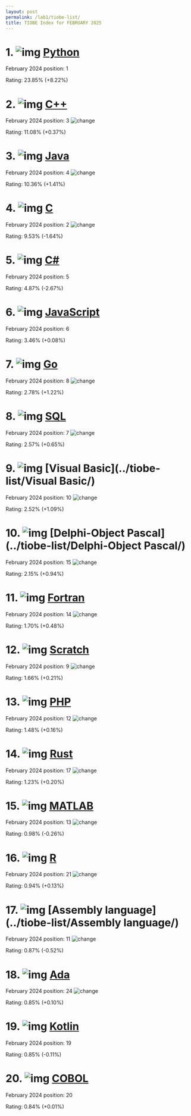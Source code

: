 ```yaml
---
layout: post
permalink: /lab1/tiobe-list/
title: TIOBE Index for FEBRUARY 2025
---
```

# 1. ![img](https://www.tiobe.com/wp-content/themes/tiobe/tiobe-index/images/Python.png) [Python](../tiobe-list/Python/)
February 2024 position: 1

Rating: 23.85% (+8.22%)

# 2. ![img](https://www.tiobe.com/wp-content/themes/tiobe/tiobe-index/images/C__.png) [C++](../tiobe-list/C++/)
February 2024 position: 3
![change](https://www.tiobe.com/wp-content/themes/tiobe/tpci/images/up.png)

Rating: 11.08% (+0.37%)

# 3. ![img](https://www.tiobe.com/wp-content/themes/tiobe/tiobe-index/images/Java.png) [Java](../tiobe-list/Java/)
February 2024 position: 4
![change](https://www.tiobe.com/wp-content/themes/tiobe/tpci/images/up.png)

Rating: 10.36% (+1.41%)

# 4. ![img](https://www.tiobe.com/wp-content/themes/tiobe/tiobe-index/images/C.png) [C](../tiobe-list/C/)
February 2024 position: 2
![change](https://www.tiobe.com/wp-content/themes/tiobe/tpci/images/down.png)

Rating: 9.53% (-1.64%)

# 5. ![img](https://www.tiobe.com/wp-content/themes/tiobe/tiobe-index/images/C_.png) [C#](../tiobe-list/C#/)
February 2024 position: 5

Rating: 4.87% (-2.67%)

# 6. ![img](https://www.tiobe.com/wp-content/themes/tiobe/tiobe-index/images/JavaScript.png) [JavaScript](../tiobe-list/JavaScript/)
February 2024 position: 6

Rating: 3.46% (+0.08%)

# 7. ![img](https://www.tiobe.com/wp-content/themes/tiobe/tiobe-index/images/Go.png) [Go](../tiobe-list/Go/)
February 2024 position: 8
![change](https://www.tiobe.com/wp-content/themes/tiobe/tpci/images/up.png)

Rating: 2.78% (+1.22%)

# 8. ![img](https://www.tiobe.com/wp-content/themes/tiobe/tiobe-index/images/SQL.png) [SQL](../tiobe-list/SQL/)
February 2024 position: 7
![change](https://www.tiobe.com/wp-content/themes/tiobe/tpci/images/down.png)

Rating: 2.57% (+0.65%)

# 9. ![img](https://www.tiobe.com/wp-content/themes/tiobe/tiobe-index/images/Visual_Basic.png) [Visual Basic](../tiobe-list/Visual Basic/)
February 2024 position: 10
![change](https://www.tiobe.com/wp-content/themes/tiobe/tpci/images/up.png)

Rating: 2.52% (+1.09%)

# 10. ![img](https://www.tiobe.com/wp-content/themes/tiobe/tiobe-index/images/Delphi_Object_Pascal.png) [Delphi-Object Pascal](../tiobe-list/Delphi-Object Pascal/)
February 2024 position: 15
![change](https://www.tiobe.com/wp-content/themes/tiobe/tpci/images/upup.png)

Rating: 2.15% (+0.94%)

# 11. ![img](https://www.tiobe.com/wp-content/themes/tiobe/tiobe-index/images/Fortran.png) [Fortran](../tiobe-list/Fortran/)
February 2024 position: 14
![change](https://www.tiobe.com/wp-content/themes/tiobe/tpci/images/up.png)

Rating: 1.70% (+0.48%)

# 12. ![img](https://www.tiobe.com/wp-content/themes/tiobe/tiobe-index/images/Scratch.png) [Scratch](../tiobe-list/Scratch/)
February 2024 position: 9
![change](https://www.tiobe.com/wp-content/themes/tiobe/tpci/images/down.png)

Rating: 1.66% (+0.21%)

# 13. ![img](https://www.tiobe.com/wp-content/themes/tiobe/tiobe-index/images/PHP.png) [PHP](../tiobe-list/PHP/)
February 2024 position: 12
![change](https://www.tiobe.com/wp-content/themes/tiobe/tpci/images/down.png)

Rating: 1.48% (+0.16%)

# 14. ![img](https://www.tiobe.com/wp-content/themes/tiobe/tiobe-index/images/Rust.png) [Rust](../tiobe-list/Rust/)
February 2024 position: 17
![change](https://www.tiobe.com/wp-content/themes/tiobe/tpci/images/up.png)

Rating: 1.23% (+0.20%)

# 15. ![img](https://www.tiobe.com/wp-content/themes/tiobe/tiobe-index/images/MATLAB.png) [MATLAB](../tiobe-list/MATLAB/)
February 2024 position: 13
![change](https://www.tiobe.com/wp-content/themes/tiobe/tpci/images/down.png)

Rating: 0.98% (-0.26%)

# 16. ![img](https://www.tiobe.com/wp-content/themes/tiobe/tiobe-index/images/R.png) [R](../tiobe-list/R/)
February 2024 position: 21
![change](https://www.tiobe.com/wp-content/themes/tiobe/tpci/images/upup.png)

Rating: 0.94% (+0.13%)

# 17. ![img](https://www.tiobe.com/wp-content/themes/tiobe/tiobe-index/images/Assembly_language.png) [Assembly language](../tiobe-list/Assembly language/)
February 2024 position: 11
![change](https://www.tiobe.com/wp-content/themes/tiobe/tpci/images/downdown.png)

Rating: 0.87% (-0.52%)

# 18. ![img](https://www.tiobe.com/wp-content/themes/tiobe/tiobe-index/images/Ada.png) [Ada](../tiobe-list/Ada/)
February 2024 position: 24
![change](https://www.tiobe.com/wp-content/themes/tiobe/tpci/images/upup.png)

Rating: 0.85% (+0.10%)

# 19. ![img](https://www.tiobe.com/wp-content/themes/tiobe/tiobe-index/images/Kotlin.png) [Kotlin](../tiobe-list/Kotlin/)
February 2024 position: 19

Rating: 0.85% (-0.11%)

# 20. ![img](https://www.tiobe.com/wp-content/themes/tiobe/tiobe-index/images/COBOL.png) [COBOL](../tiobe-list/COBOL/)
February 2024 position: 20

Rating: 0.84% (+0.01%)

